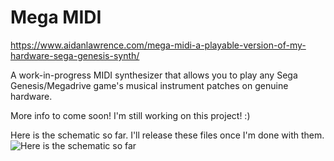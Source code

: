# Mega MIDI

https://www.aidanlawrence.com/mega-midi-a-playable-version-of-my-hardware-sega-genesis-synth/

A work-in-progress MIDI synthesizer that allows you to play any Sega Genesis/Megadrive game's musical instrument patches on genuine hardware. 

More info to come soon! I'm still working on this project! :)

Here is the schematic so far. I'll release these files once I'm done with them.
![Here is the schematic so far](https://i.imgur.com/WZymTlD.jpg)
